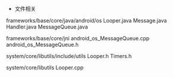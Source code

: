 
- 文件相关

frameworks/base/core/java/android/os
    Looper.java
    Message.java
    Handler.java
    MessageQueue.java

frameworks/base/core/jni
    android_os_MessageQueue.cpp
    android_os_MessageQueue.h

system/core/libutils/include/utils
    Looper.h
    Timers.h

system/core/libutils
    Looper.cpp

